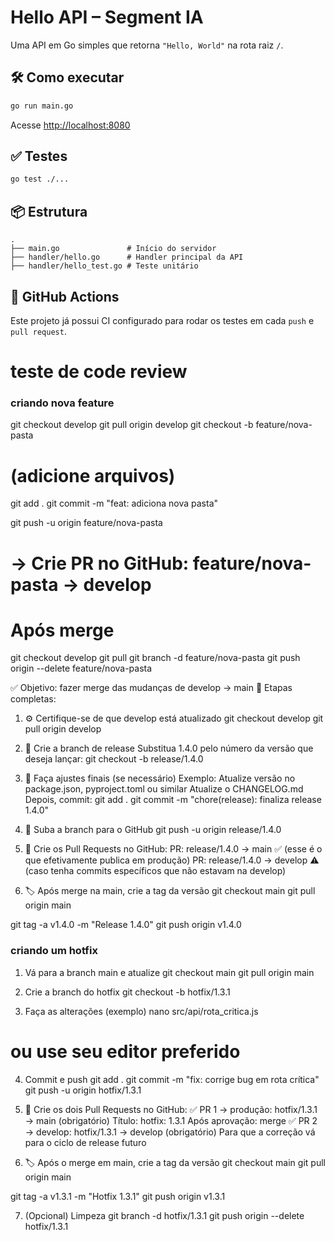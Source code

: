 # Hello API – Segment IA

Uma API em Go simples que retorna `"Hello, World"` na rota raiz `/`.

## 🛠️ Como executar

```bash
go run main.go
```

Acesse [http://localhost:8080](http://localhost:8080)

## ✅ Testes

```bash
go test ./...
```

## 📦 Estrutura

```
.
├── main.go               # Início do servidor
├── handler/hello.go      # Handler principal da API
├── handler/hello_test.go # Teste unitário
```

## 🔄 GitHub Actions

Este projeto já possui CI configurado para rodar os testes em cada `push` e `pull request`.

# teste de code review


### criando nova feature ###

git checkout develop
git pull origin develop
git checkout -b feature/nova-pasta

# (adicione arquivos)
git add .
git commit -m "feat: adiciona nova pasta"

git push -u origin feature/nova-pasta
# → Crie PR no GitHub: feature/nova-pasta → develop

# Após merge
git checkout develop
git pull
git branch -d feature/nova-pasta
git push origin --delete feature/nova-pasta

✅ Objetivo: fazer merge das mudanças de develop → main
🧱 Etapas completas:
1. ⚙️ Certifique-se de que develop está atualizado
git checkout develop
git pull origin develop

2. 🌿 Crie a branch de release
Substitua 1.4.0 pelo número da versão que deseja lançar:
git checkout -b release/1.4.0

3. 🧪 Faça ajustes finais (se necessário)
Exemplo:
Atualize versão no package.json, pyproject.toml ou similar
Atualize o CHANGELOG.md
Depois, commit:
git add .
git commit -m "chore(release): finaliza release 1.4.0"

4. 🚀 Suba a branch para o GitHub
git push -u origin release/1.4.0

5. 🔁 Crie os Pull Requests no GitHub:
PR: release/1.4.0 → main ✅
(esse é o que efetivamente publica em produção)
PR: release/1.4.0 → develop ⚠️
(caso tenha commits específicos que não estavam na develop)

6. 🏷️ Após merge na main, crie a tag da versão
git checkout main
git pull origin main

git tag -a v1.4.0 -m "Release 1.4.0"
git push origin v1.4.0



### criando um hotfix ###

1. Vá para a branch main e atualize
git checkout main
git pull origin main

2. Crie a branch do hotfix
git checkout -b hotfix/1.3.1

3. Faça as alterações (exemplo)
nano src/api/rota_critica.js
# ou use seu editor preferido
4. Commit e push
git add .
git commit -m "fix: corrige bug em rota crítica"
git push -u origin hotfix/1.3.1

5. 🔁 Crie os dois Pull Requests no GitHub:
✅ PR 1 → produção:
hotfix/1.3.1 → main (obrigatório)
Título: hotfix: 1.3.1
Após aprovação: merge
✅ PR 2 → develop:
hotfix/1.3.1 → develop (obrigatório)
Para que a correção vá para o ciclo de release futuro

6. 🏷️ Após o merge em main, crie a tag da versão
git checkout main
git pull origin main

git tag -a v1.3.1 -m "Hotfix 1.3.1"
git push origin v1.3.1

7. (Opcional) Limpeza
git branch -d hotfix/1.3.1
git push origin --delete hotfix/1.3.1
